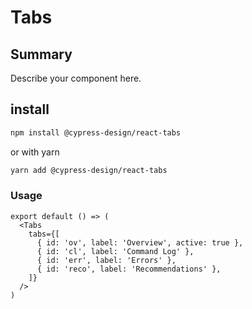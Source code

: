 # Tabs

## Summary

Describe your component here.

## install

```bash
npm install @cypress-design/react-tabs
```

or with yarn

```bash
yarn add @cypress-design/react-tabs
```

### Usage

```tsx live
export default () => (
  <Tabs
    tabs={[
      { id: 'ov', label: 'Overview', active: true },
      { id: 'cl', label: 'Command Log' },
      { id: 'err', label: 'Errors' },
      { id: 'reco', label: 'Recommendations' },
    ]}
  />
)
```
